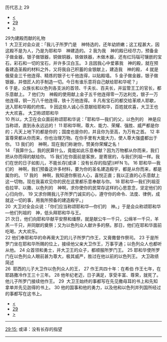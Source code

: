 ﻿





 历代志上 29




* [<](bible/1CH28.md)
* [29](bible/1CH.md)
* [>](bible/2CH01.md)



 
29为建殿而献的礼物  
1  大卫王对会众说：「我儿子所罗门是　神特选的，还年幼娇嫩；这工程甚大，因这殿不是为人，乃是为耶和华　神建造的。 
2 我为我　神的殿已经尽力，预备金子做金器，银子做银器，铜做铜器，铁做铁器，木做木器，还有红玛瑙可镶嵌的宝石，彩石和一切的宝石，并许多汉白玉。 
3 且因我心中爱慕我　神的殿，就在预备建造圣殿的材料之外，又将我自己积蓄的金银献上，建造我　神的殿， 
4 就是俄斐金三千他连得、精炼的银子七千他连得，以贴殿墙。 
5 金子做金器，银子做银器，并借匠人的手制造一切。今日有谁乐意将自己献给耶和华呢？」  
6 于是，众族长和以色列各支派的首领、千夫长、百夫长，并监管王工的官长，都乐意献上。 
7 他们为　神殿的使用献上金子五千他连得零一万达利克，银子一万他连得，铜一万八千他连得，铁十万他连得。 
8 凡有宝石的都交给革顺人耶歇，送入耶和华殿的府库。 
9 因这些人诚心乐意献给耶和华，百姓就欢喜，大卫王也大大欢喜。 大卫称颂耶和华  
10 所以，大卫在会众面前称颂耶和华说：「耶和华—我们的父，以色列的　神是应当称颂，直到永永远远的！ 
11 耶和华啊，尊大、能力、荣耀、强胜、威严都是你的；凡天上地下的都是你的；国度也是你的，并且你为至高，为万有之首。 
12 丰富尊荣都从你而来，你也治理万物。在你手里有大能大力，使人尊大强盛都出于你。 
13 我们的　神啊，现在我们称谢你，赞美你荣耀之名！  
14 「我算什么，我的民算什么，竟能如此乐意奉献？因为万物都从你而来，我们把从你而得的献给你。 
15 我们在你面前是客旅，是寄居的，与我们列祖一样。我们在世的日子如影儿，不能长存[或译：没有长存的指望](#FN
1)。 
16 耶和华—我们的　神啊，我们预备这许多材料，要为你的圣名建造殿宇，都是从你而来，都是属你的。 
17 我的　神啊，我知道你察验人心，喜悦正直；我以正直的心乐意献上这一切物。现在我喜欢见你的民在这里都乐意奉献与你。 
18 耶和华—我们列祖亚伯拉罕、以撒、以色列的　神啊，求你使你的民常存这样的心思意念，坚定他们的心归向你， 
19 又求你赐我儿子所罗门诚实的心，遵守你的命令、法度、律例，成就这一切的事，用我所预备的建造殿宇。」  
20  大卫对全会众说：「你们应当称颂耶和华—你们的　神。」于是会众称颂耶和华—他们列祖的　神，低头拜耶和华与王。  
21 次日，他们向耶和华献平安祭和燔祭，就是献公牛一千只，公绵羊一千只，羊羔一千只，并同献的奠祭；又为以色列众人献许多的祭。那日，他们在耶和华面前吃喝，大大欢乐。  
22 他们奉耶和华的命再膏大卫的儿子所罗门作王，又膏撒督作祭司。 
23 于是所罗门坐在耶和华所赐的位上，接续他父亲大卫作王，万事亨通；以色列众人也都听从他。 
24 众首领和勇士，并大卫王的众子，都顺服所罗门王。 
25 耶和华使所罗门在以色列众人眼前甚为尊大，极其威严，胜过在他以前的以色列王。 大卫政绩简述  
26  耶西的儿子大卫作以色列众人的王， 
27 作王共四十年：在希伯 作王七年，在耶路撒冷作王三十三年。 
28 他年纪老迈，日子满足，享受丰富、尊荣，就死了。他儿子所罗门接续他作王。 
29  大卫王始终的事都写在先见撒母耳的书上和先知拿单并先见迦得的书上。 
30 他的国事和他的勇力，以及他和以色列并列国所经过的事都写在这书上。 
* [<](bible/1CH28.md)
* [29](bible/1CH.md)
* [>](bible/2CH01.md)





---


[29:15:](#V15)
或译：没有长存的指望




---









